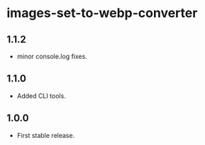 # images-set-to-webp-converter


## 1.1.2
 * minor console.log fixes.

## 1.1.0
 * Added CLI tools.

## 1.0.0
 * First stable release.
